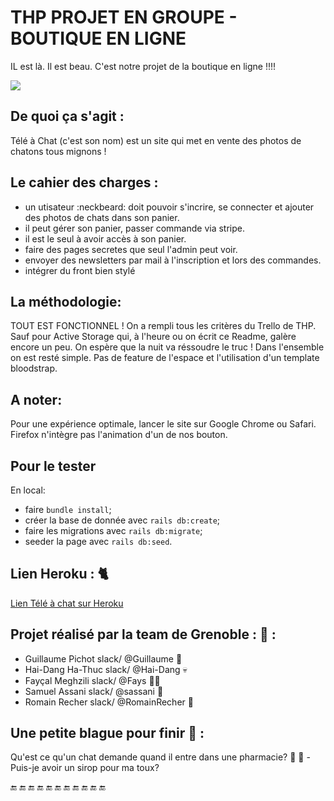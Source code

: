 
# THP PROJET EN GROUPE - BOUTIQUE EN LIGNE

IL est là. Il est beau. C'est notre projet de la boutique en ligne !!!!

![](https://media.giphy.com/media/sIIhZliB2McAo/giphy.gif)

##  De quoi ça s'agit :
Télé à Chat (c'est son nom) est un site qui met en vente des photos de chatons tous mignons !

##  Le cahier des charges :

- un utisateur :neckbeard: doit pouvoir s'incrire, se connecter et ajouter des photos de chats dans son panier. 
- il peut gérer son panier, passer commande via stripe.
- il est le seul à avoir accès à son panier.
- faire des pages secretes que seul l'admin peut voir.
- envoyer des newsletters par mail à l'inscription et lors des commandes.
- intégrer du front bien stylé


## La méthodologie:
TOUT EST FONCTIONNEL ! On a rempli tous les critères du Trello de THP. Sauf pour Active Storage qui, à l'heure ou on écrit ce Readme, galère encore un peu. On espère que la nuit va réssoudre le truc ! 
Dans l'ensemble on est resté simple. Pas de feature de l'espace et l'utilisation d'un template bloodstrap.


## A noter:
Pour une expérience optimale, lancer le site sur Google Chrome ou Safari. Firefox n'intègre pas l'animation d'un de nos bouton. 


## Pour le tester 
En local: 
* faire `bundle install`;
* créer la base de donnée avec `rails db:create`;
* faire les migrations avec `rails db:migrate`;
* seeder la page avec `rails db:seed`.

## Lien Heroku : :cat2:

[Lien Télé à chat sur Heroku](https://teleachat.herokuapp.com/)

## Projet réalisé par la team de Grenoble : :tea: :

* Guillaume Pichot  slack/  @Guillaume    :hear_no_evil:
* Hai-Dang Ha-Thuc  slack/  @Hai-Dang     :skull:
* Fayçal Meghzili   slack/  @Fays         :guardsman:
* Samuel Assani     slack/  @sassani      :japanese_ogre:
* Romain Recher     slack/  @RomainRecher :cop:

## Une petite blague pour finir :tea: :

Qu'est ce qu'un chat demande quand il entre dans une pharmacie?
:arrow_down_small:
:arrow_down_small:
-Puis-je avoir un sirop pour ma toux?


:end: :end: :end: :end: :end: :end: :end: :end: :end: :end: :end:
